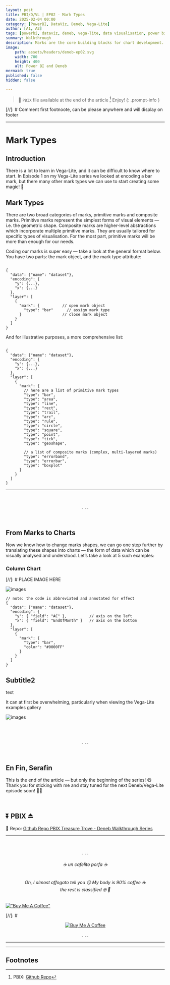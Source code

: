 ```yaml
---
layout: post
title: PBI/D/VL | EP02 - Mark Types
date: 2025-02-04 00:00
category: [PowerBI, DataViz, Deneb, Vega-Lite]
author: [A1, A2]
tags: [powerbi, dataviz, deneb, vega-lite, data visualisation, power bi walkthrough]
summary: Walkthrough
description: Marks are the core building blocks for chart development. In this article we will take a little dip into the different mark types available🕊️🧙🏼‍♂️✨
image: 
    path: assets/headers/deneb-ep02.svg
    width: 700
    height: 400
    alt: Power BI and Deneb
mermaid: true
published: false
hidden: false

---
```


> 💌 `PBIX` file available at the end of the article [^fn-pbix]  Enjoy!
{: .prompt-info }

[//]: # Comment first footnoote, can be please anywhere and will display on footer
[^fn-pbix]: PBIX: [Github Repo](https://github.com/PBI-DataVizzle/Deneb/tree/main/Medium-VegaLite-Series)

---

# Mark Types

## Introduction
There is a lot to learn in Vega-Lite, and it can be difficult to know where to start. In Episode 1 on my Vega-Lite series we looked at encoding a bar mark, but there many other mark types we can use to start creating some magic! 💫


## Mark Types
There are two broad categories of marks, primitive marks and composite marks. Primitive marks represent the simplest forms of visual elements — i.e. the geometric shape. Composite marks are higher-level abstractions which incorporate multiple primitive marks. They are usually tailored for specific types of visualisation. For the most part, primitive marks will be more than enough for our needs.

Coding our marks is super easy — take a look at the general format below. You have two parts: the mark object, and the mark type attribute:

```jsonc

{
  "data": {"name": "dataset"},
  "encoding": {
    "y": {...},
    "x": {...}
  },
  "layer": [
    {
      "mark": {          // open mark object
        "type": "bar"      // assign mark type
      }                  // close mark object
    }
  ]
}

```

And for illustrative purposes, a more comprehensive list:

```jsonc

{
  "data": {"name": "dataset"},
  "encoding": {
    "y": {...},
    "x": {...}
  },
  "layer": [
    {
      "mark": {
        // here are a list of primitive mark types
        "type": "bar",    
        "type": "area",
        "type": "line",
        "type": "rect",
        "type": "trail",
        "type": "arc",
        "type": "rule",
        "type": "circle",
        "type": "square",
        "type": "point",
        "type": "tick",
        "type": "geoshape",
        
        // a list of composite marks (complex, multi-layered marks)
        "type": "errorband",
        "type": "errorbar",
        "type": "boxplot"
      }
    }
  ]
}

```

---
<br>

<p style="text-align: center;">. . .</p>

<br>

## From Marks to Charts
Now we know how to change marks shapes, we can go one step further by translating these shapes into charts — the form of data which can be visually analysed and understood. Let’s take a look at 5 such examples:

### Column Chart
[//]: # PLACE IMAGE HERE

![images](assets/img/deneb_walkthrough_images/2a_marks.webp)
```jsonc
// note: the code is abbreviated and annotated for effect
{
  "data": {"name": "dataset"},
  "encoding": {
    "y": { "field": "AC" },          // axis on the left
    "x": { "field": "EndOfMonth" }   // axis on the bottom
  },
  "layer": [
    {
      "mark": {
        "type": "bar",
        "color": "#0000FF"
      }
    }
  ]
}

```

## Subtitle2
text

It can at first be overwhelming, particularly when viewing the Vega-Lite examples gallery

![images](assets/img/deneb_walkthrough_images/1_getting_started.webp)


<br>

<br>

<p style="text-align: center;">. . .</p>

<br>

## En Fin, Serafin
This is the end of the article — but only the beginning of the series! 😋 Thank you for sticking with me and stay tuned for the next Deneb/Vega-Lite episode soon! 🧙‍♂️

<br>

## ⏬ PBIX  ⏏️
🔗 Repo: [Github Repo PBIX Treasure Trove - Deneb Walkthrough Series](https://github.com/PBI-DataVizzle/Deneb/tree/main/Medium-VegaLite-Series)

***

<br>



<p style="text-align: center;">. . .</p>
<h6 style="text-align: center;"> ☕ un cafelito porfa ☕ </h6>
<h6 style="text-align: center;"> Oh, I almost affogato tell you 😏 My body is 90% coffee ☕ <br> the rest is classified 🤓 🤖 </h6>

[!["Buy Me A Coffee"](https://www.buymeacoffee.com/assets/img/custom_images/orange_img.png)](https://buymeacoffee.com/pbidatavizzle)  

[//]: # <div style="text-align: center;"> <a href="https://buymeacoffee.com/pbidatavizzle"> <img src="https://www.buymeacoffee.com/assets/img/custom_images/orange_img.png" alt="Buy Me A Coffee"> </a></div>

<p style="text-align: center;">. . .</p>

***

---
## Footnotes